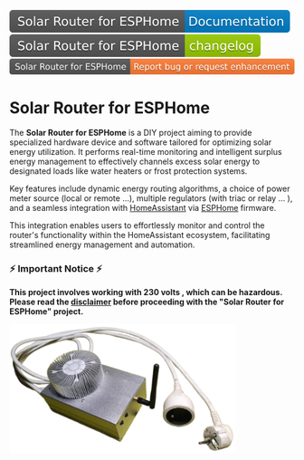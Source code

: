 [![doc](docs/images/SolarRouterforESPHomeDocumentation.svg)](https://xavierberger.github.io/Solar-Router-for-ESPHome/)  
[![changelog](docs/images/SolarRouterforESPHomeChangeLog.svg)](https://xavierberger.github.io/Solar-Router-for-ESPHome/changelog/)  
[![issues](docs/images/SolarRouterforESPHomeReportbugorrequestenhancement.svg)](https://github.com/XavierBerger/Solar-Router-for-ESPHome/issues)

# Solar Router for ESPHome 

The **Solar Router for ESPHome** is a DIY project aiming to provide specialized hardware device and software tailored for optimizing solar energy utilization. It performs real-time monitoring and intelligent surplus energy management to effectively channels excess solar energy to designated loads like water heaters or frost protection systems. 

Key features include dynamic energy routing algorithms, a choice of power meter source (local or remote ...), multiple regulators (with triac or relay ... ), and a seamless integration with [HomeAssistant](https://www.home-assistant.io/) via [ESPHome](https://esphome.io) firmware. 

This integration enables users to effortlessly monitor and control the router's functionality within the HomeAssistant ecosystem, facilitating streamlined energy management and automation.

### ⚡ Important Notice ⚡
**This project involves working with 230 volts , which can be hazardous.**  
**Please read the [disclaimer](https://xavierberger.github.io/Solar-Router-for-ESPHome/disclamer/) before proceeding with the "Solar Router for ESPHome" project.**

<img src="docs/images/SolarRouterClosed.png" alt="drawing" style="width:400px;"/>
